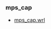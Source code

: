 <!---
 This file is automatically generated by the script 'create_preview_list.py'. Any changes will be lost 
-->

### mps_cap


* [mps_cap.wrl](mps_cap.wrl?raw=true)

